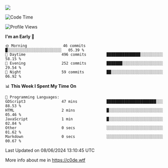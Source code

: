 <a href="https://wakatime.com"><img src="https://wakatime.com/share/@c0dezin/b7f18a7c-ab3a-40b8-8bc7-b1b7bf71f1d6.svg" /></a>

<!--START_SECTION:waka-->
![Code Time](http://img.shields.io/badge/Code%20Time-34%20hrs%2037%20mins-blue)

![Profile Views](http://img.shields.io/badge/Profile%20Views-0-blue)

**I'm an Early 🐤** 

```text
🌞 Morning                46 commits          █░░░░░░░░░░░░░░░░░░░░░░░░   05.39 % 
🌆 Daytime                496 commits         ███████████████░░░░░░░░░░   58.15 % 
🌃 Evening                252 commits         ███████░░░░░░░░░░░░░░░░░░   29.54 % 
🌙 Night                  59 commits          ██░░░░░░░░░░░░░░░░░░░░░░░   06.92 % 
```


📊 **This Week I Spent My Time On** 

```text
💬 Programming Languages: 
GDScript3                47 mins             ██████████████████████░░░   88.53 % 
HTML                     2 mins              █░░░░░░░░░░░░░░░░░░░░░░░░   05.46 % 
JavaScript               1 min               █░░░░░░░░░░░░░░░░░░░░░░░░   02.84 % 
Other                    0 secs              ░░░░░░░░░░░░░░░░░░░░░░░░░   01.62 % 
Markdown                 0 secs              ░░░░░░░░░░░░░░░░░░░░░░░░░   00.67 % 
```


 Last Updated on 08/06/2024 13:10:45 UTC
<!--END_SECTION:waka-->

More info about me in https://c0de.wtf
